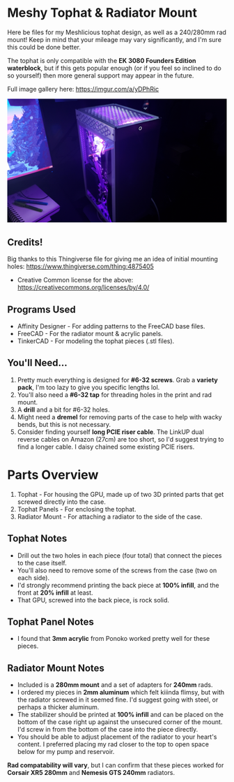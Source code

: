 # Meshy Tophat & Radiator Mount
Here be files for my Meshlicious tophat design, as well as a 240/280mm rad mount! Keep in mind that your mileage may vary significantly, and I'm sure this could be done better.

The tophat is only compatible with the **EK 3080 Founders Edition waterblock**, but if this gets popular enough (or if you feel so inclined to do so yourself) then more general support may appear in the future.

Full image gallery here: https://imgur.com/a/yDPhRic

![Pretttyyyy](images/meshy.jpeg)

## Credits!
Big thanks to this Thingiverse file for giving me an idea of initial mounting holes: https://www.thingiverse.com/thing:4875405
- Creative Common license for the above: https://creativecommons.org/licenses/by/4.0/

## Programs Used
- Affinity Designer - For adding patterns to the FreeCAD base files.
- FreeCAD - For the radiator mount & acrylic panels.
- TinkerCAD - For modeling the tophat pieces (.stl files).

## You'll Need...
1. Pretty much everything is designed for **#6-32 screws**. Grab a **variety pack**, I'm too lazy to give you specific lengths lol.
2. You'll also need a **#6-32 tap** for threading holes in the print and rad mount.
3. A **drill** and a bit for #6-32 holes.
4. Might need a **dremel** for removing parts of the case to help with wacky bends, but this is not necessary.
5. Consider finding yourself **long PCIE riser cable**. The LinkUP dual reverse cables on Amazon (27cm) are too short, so I'd suggest trying to find a longer cable. I daisy chained some existing PCIE risers. 

# Parts Overview
1. Tophat - For housing the GPU, made up of two 3D printed parts that get screwed directly into the case.
2. Tophat Panels - For enclosing the tophat. 
3. Radiator Mount - For attaching a radiator to the side of the case.

## Tophat Notes
- Drill out the two holes in each piece (four total) that connect the pieces to the case itself.
- You'll also need to remove some of the screws from the case (two on each side).
- I'd strongly recommend printing the back piece at **100% infill**, and the front at **20% infill** at least.
- That GPU, screwed into the back piece, is rock solid. 

## Tophat Panel Notes
- I found that **3mm acrylic** from Ponoko worked pretty well for these pieces.

## Radiator Mount Notes
- Included is a **280mm mount** and a set of adapters for **240mm** rads. 
- I ordered my pieces in **2mm aluminum** which felt kiiinda flimsy, but with the radiator screwed in it seemed fine. I'd suggest going with steel, or perhaps a thicker aluminum.
- The stabilizer should be printed at **100% infill** and can be placed on the bottom of the case right up against the unsecured corner of the mount. I'd screw in from the bottom of the case into the piece directly. 
- You should be able to adjust placement of the radiator to your heart's content. I preferred placing my rad closer to the top to open space below for my pump and reservoir. 

**Rad compatability will vary**, but I can confirm that these pieces worked for **Corsair XR5 280mm** and **Nemesis GTS 240mm** radiators. 
